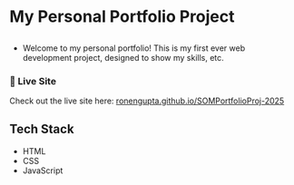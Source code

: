 # My Personal Portfolio Project

##
- Welcome to my personal portfolio! This is my first ever web development project, designed to show my skills, etc.

### 🚀 Live Site
Check out the live site here: [ronengupta.github.io/SOMPortfolioProj-2025](https://ronengupta.github.io/SOMPortfolioProj-2025)

## Tech Stack
- HTML
- CSS
- JavaScript
